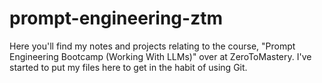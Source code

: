 # prompt-engineering-ztm
Here you'll find my notes and projects relating to the course, "Prompt Engineering Bootcamp (Working With LLMs)" over at ZeroToMastery. I've started to put my files here to get in the habit of using Git.

